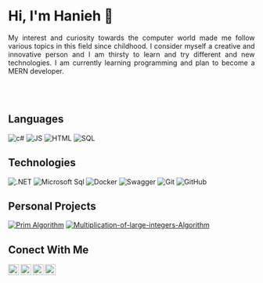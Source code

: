 <h1>Hi, I'm Hanieh 👋</h1>
<p style="text-align: justify">My interest and curiosity towards the computer world made me follow various topics in this field since childhood.
I consider myself a creative and innovative person and I am thirsty to learn and try different and new technologies.
I am currently learning programming and plan to become a MERN developer.<p>

<br/>
<br/>

<h2>Languages</h2>

![c#](https://img.shields.io/badge/C%23-239120?style=flat&color=black&logo=c-sharp&logoColor=a076da)    ![JS](https://img.shields.io/badge/JavaScript-000000?style=flat&logo=javascript&logoColor=F7DF1E)        ![HTML](https://img.shields.io/badge/HTML5-E34F26?style=flat&&color=black&logo=html5&logoColor=orange)     ![SQL](https://img.shields.io/badge/-SQL-000?&logo=MySQL)


<h2>Technologies</h2>


![.NET](https://img.shields.io/badge/.NET-512BD4?style=falat&color=black&logo=dotnet&logoColor=684098)   ![Microsoft Sql](https://img.shields.io/badge/Microsoft_SQL_Server-CC2927?style=flat&&color=black&logo=microsoft-sql-server&logoColor=red)    ![Docker](https://img.shields.io/badge/Docker-2CA5E0?style=flat&color=black&logo=docker&logoColor=skyblue)    ![Swagger](https://img.shields.io/badge/Swagger-85EA2D?style=flat&color=black&logo=Swagger&logoColor=green) ![Git](https://img.shields.io/badge/-Git-000000?style=flat&logo=git&logoColor=F05032)
![GitHub](https://img.shields.io/badge/-GitHub-000000?style=flat&logo=github&logoColor=FFFFFF)


<h2>Personal Projects</h2>

[![Prim Algorithm](https://img.shields.io/badge/-🕸&nbsp;&nbsp;Prim&nbsp;Algorithm-000000?style=flat)](https://github.com/HaniehGhassemi/Prim-Algorithm)   [![Multiplication-of-large-integers-Algorithm](https://img.shields.io/badge/-🧮&nbsp;&nbsp;Multiplication&nbsp;of&nbsp;large&nbsp;integers&nbsp;Algorithm-000000?style=flat)](https://github.com/HaniehGhassemi/Multiplication-of-large-integers-Algorithm)

<h2>Conect With Me</h2>

</a>
<a href="https://www.linkedin.com/in/hanieh-ghassemi/">
  <img align="left" alt="Hanieh's LinkedIN" width="22px" src="https://user-images.githubusercontent.com/89027450/210721308-6afbac31-6bf8-4ad7-a83e-c4df3acae054.png" />
</a>
<a href="mailto:shaniehghsmie@gmail.com">
  <img align="left" alt="Send Mail to me" width="22px" src="https://cdn-icons-png.flaticon.com/512/281/281769.png" />
</a>
<a href="https://stackoverflow.com/users/16680247/hanieh-ghassemi?tab=profile">
  <img align="left" alt="My Stack Overflow" width="22px" src="https://upload.wikimedia.org/wikipedia/commons/thumb/e/ef/Stack_Overflow_icon.svg/768px-Stack_Overflow_icon.svg.png" />
</a>
<a href="https://leetcode.com/HaniehGhassemi/">
  <img align="left" alt="My LeetCode" width="22px" src="https://leetcode.com/_next/static/images/logo-dark-c96c407d175e36c81e236fcfdd682a0b.png" />
</a>
